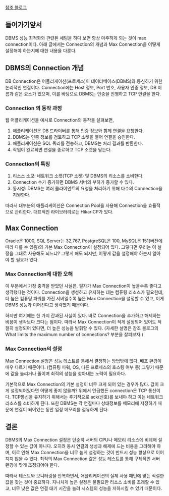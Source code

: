 [참조 블로그](https://vladmihalcea.com/maximum-database-connections/)

## 들어가기앞서
DBMS 성능 최적화와 관련된 세팅을 하다 보면 항상 마주하게 되는 것이 max connection이다. 아래 글에서는 Connection의 개념과 Max Connection을 어떻게 설정해야 하는지에 대한 내용을 다룬다.


## DBMS의 Connection 개념
DB Connection은 어플리케이션(프로세스)이 데이터베이스(DBMS)와 통신하기 위한 논리적인 연결이다.
Connection에는 Host 정보, Port 번호, 사용자 인증 정보, DB 이름과 같은 요소가 있으며, 이를 바탕으로 DBMS는 인증을 진행하고 TCP 연결을 한다.

### Connection 의 동작 과정
웹 어플리케이션을 예시로 Connection의 동작을 살펴보면,

1. 애플리케이션은 DB 드라이버를 통해 인증 정보와 함께 연결을 요청한다.
2. DBMS는 인증 정보를 검토하고 TCP 소켓을 열어 연결을 승인한다.
3. 애플리케이션은 SQL 쿼리를 전송하고, DBMS는 처리 결과를 반환한다.
4. 작업이 완료되면 연결을 종료하고 TCP 소켓을 닫는다.

### Connection의 특징
1. 리소스 소모: 네트워크 소켓(TCP 소켓) 및 DBMS의 리소스를 소비한다.
2. Connection 수가 증가하면 DBMS 서버의 부하가 증가할 수 있다.
3. 동시성: DBMS는 여러 클라이언트의 요청을 처리하기 위해 다수의 Connection을 지원한다.

따라서 대부분의 애플리케이션은 Connection Pool을 사용해 Connection을 효율적으로 관리한다. 대표적인 라이브러리로는 HikariCP가 있다.


## Max Connection
Oracle은 1000, SQL Server는 32,767, PostgreSQL은 100, MySQL은 151(버전에 따라 다를 수 있음)의 기본 Max Connection이 설정되어 있다. 그렇다면 우리는 이 설정을 그대로 사용해도 되느냐? 그렇게 해도 되지만, 어떻게 값을 설정해야 하는지 알아야 할 필요가 있다.

### Max Connection에 대한 오해
이 부분에서 가장 충격을 받았던 사실은, 필자가 Max Connection이 높을수록 좋다고 생각했다는 것이다. Connection을 생성하고 유지하는 데는 컴퓨팅 리소스가 필요한데, 더 높은 컴퓨팅 파워를 가진 서버일수록 높은 Max Connection을 설정할 수 있고, 이게 DBMS 성능과 이어진다고 생각했기 때문이다.

하지만 여기에는 한 가지 간과된 사실이 있다. 바로 Connection을 추가하고 해제하는 비용이 생각보다 크다는 점이다. 따라서 Max Connection이 적게 설정되어 있어도 적절히 설정되어 있다면, 더 높은 성능을 발휘할 수 있다.
(자세한 설명은 참조 블로그의 What limits the maximum number of connections? 부분을 살펴보자.)

### Max Connection의 설정
Max Connection 설정은 성능 테스트를 통해서 결정하는 방법밖에 없다. 배포 환경이 매우 다르기 때문이다. (컴퓨팅 파워, OS, 다른 프로세스의 호스팅 여부 등) 그렇기 때문에 값을 늘리거나 줄이며 최적의 성능을 찾아내는 노력이 필요하다.

기본적으로 Max Connection의 기본 설정이 너무 크게 되어 있는 경우가 많다. 값이 크게 설정되어있다면 어떻게 좋지 않을까? 위에서 언급했든 connection은 TCP 통신이다. TCP통신을 유지하기 위해서는 주기적으로 ack(신호)를 보내야 하고 이는 네트워크 리소스를 소비하게 된다. 또한 DBMS는 각 연결마다 상태정보를 메모리에 저장하기 때문에 연결이 되어있는 동안 일정 메모리를 점유하게 된다.

## 결론

DBMS의 Max Connection 설정은 단순히 서버의 CPU나 메모리 리소스에 비례해 설정할 수 있는 값이 아니다. 오히려 동시 연결의 생성과 해제에 드는 비용을 고려해야 하며, 이로 인해 Max Connection을 너무 높게 설정하는 것이 반드시 성능 향상으로 이어지지 않을 수 있다. 최적의 Max Connection 값은 성능 테스트를 통해 구체적인 서버 환경에 맞게 조정되어야 한다.

따라서 테스트와 모니터링을 반복하면서, 애플리케이션의 실제 사용 패턴에 맞는 적절한 값을 찾는 것이 중요하다. 지나치게 높은 설정은 불필요한 리소스 소비를 초래할 수 있고, 너무 낮은 값은 연결 대기 시간을 늘려 시스템의 성능을 저하시킬 수 있기 때문이다.
